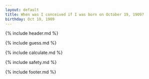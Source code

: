 ```yaml
---
layout: default
title: When was I conceived if I was born on October 19, 1909?
birthday: Oct 19, 1909
---
```


{% include header.md %}

{% include guess.md %}

{% include calculate.md %}

{% include safety.md %}

{% include footer.md %}



